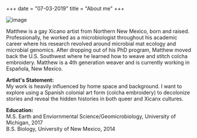 +++
date = "07-03-2019"
title = "About me"
+++

![image][1]

Matthew is a gay Xicano artist from Northern New Mexico, born and raised. Professionally, he worked as a microbiologist throughout his academic career where his research revolved around microbial mat ecology and microbial genomics. After dropping out of his PhD program, Matthew moved back the U.S. Southwest where he learned how to weave and stitch colcha embroidery. Matthew is a 4th generation weaver and is currently working in Española, New Mexico. 

**Artist's Statement:**\
My work is heavily influenced by home space and background. I want to explore using a Spanish colonial art form (colcha embroidery) to decolonize stories and reveal the hidden histories in both queer and Xicanx cultures. 

**Education:**\
M.S. Earth and Enviornmental Science/Geomicrobiology, University of Michigan, 2017\
B.S. Biology, University of New Mexico, 2014



[1]: /img/me.jpg
